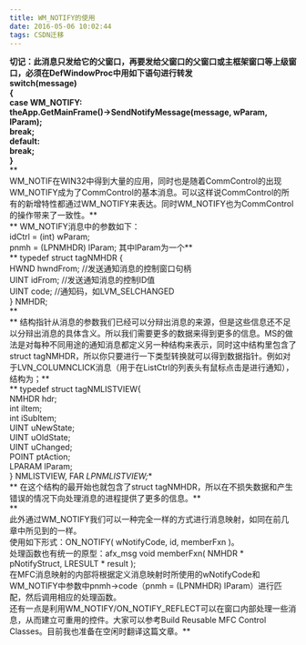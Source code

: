 ```yaml
---
title: WM_NOTIFY的使用
date: 2016-05-06 10:02:44
tags: CSDN迁移
---
```

   **切记：此消息只发给它的父窗口，再要发给父窗口的父窗口或主框架窗口等上级窗口，必须在DefWindowProc中用如下语句进行转发  
 switch(message)  
 {  
 case WM_NOTIFY:  
 theApp.GetMainFrame()->SendNotifyMessage(message, wParam, lParam);  
 break;  
 default:  
 break;  
 }**  
 **  
 WM_NOTIF在WIN32中得到大量的应用，同时也是随着CommControl的出现WM_NOTIFY成为了CommControl的基本消息。可以这样说CommControl的所有的新增特性都通过WM_NOTIFY来表达。同时WM_NOTIFY也为CommControl的操作带来了一致性。**  
 ** WM_NOTIFY消息中的参数如下：  
 idCtrl = (int) wParam;  
 pnmh = (LPNMHDR) lParam; 其中lParam为一个**  
 ** typedef struct tagNMHDR {   
 HWND hwndFrom; //发送通知消息的控制窗口句柄  
 UINT idFrom; //发送通知消息的控制ID值  
 UINT code; //通知码，如LVM_SELCHANGED  
 } NMHDR;   
 **  
 ** 结构指针从消息的参数我们已经可以分辩出消息的来源，但是这些信息还不足以分辩出消息的具体含义。所以我们需要更多的数据来得到更多的信息。MS的做法是对每种不同用途的通知消息都定义另一种结构来表示，同时这中结构里包含了struct tagNMHDR，所以你只要进行一下类型转换就可以得到数据指针。例如对于LVN_COLUMNCLICK消息（用于在ListCtrl的列表头有鼠标点击是进行通知），结构为；**  
 ** typedef struct tagNMLISTVIEW{  
 NMHDR hdr;  
 int iItem;  
 int iSubItem;  
 UINT uNewState;  
 UINT uOldState;  
 UINT uChanged;  
 POINT ptAction;  
 LPARAM lParam;  
 } NMLISTVIEW, FAR *LPNMLISTVIEW;**  
 ** 在这个结构的最开始也就包含了struct tagNMHDR，所以在不损失数据和产生错误的情况下向处理消息的进程提供了更多的信息。**  
 **  
 此外通过WM_NOTIFY我们可以一种完全一样的方式进行消息映射，如同在前几章中所见到的一样。  
 使用如下形式：ON_NOTIFY( wNotifyCode, id, memberFxn )。  
 处理函数也有统一的原型：afx_msg void memberFxn( NMHDR * pNotifyStruct, LRESULT * result );  
 在MFC消息映射的内部将根据定义消息映射时所使用的wNotifyCode和WM_NOTIFY中参数中pnmh->code（pnmh = (LPNMHDR) lParam）进行匹配，然后调用相应的处理函数。  
 还有一点是利用WM_NOTIFY/ON_NOTIFY_REFLECT可以在窗口内部处理一些消息，从而建立可重用的控件。大家可以参考Build Reusable MFC Control Classes。目前我也准备在空闲时翻译这篇文章。**  
   
 